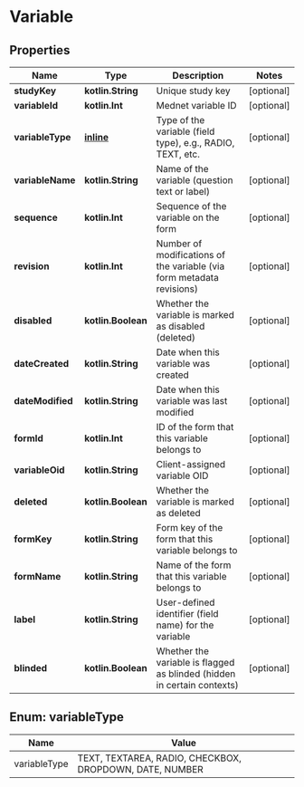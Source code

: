 
# Variable

## Properties
| Name | Type | Description | Notes |
| ------------ | ------------- | ------------- | ------------- |
| **studyKey** | **kotlin.String** | Unique study key |  [optional] |
| **variableId** | **kotlin.Int** | Mednet variable ID |  [optional] |
| **variableType** | [**inline**](#VariableType) | Type of the variable (field type), e.g., RADIO, TEXT, etc. |  [optional] |
| **variableName** | **kotlin.String** | Name of the variable (question text or label) |  [optional] |
| **sequence** | **kotlin.Int** | Sequence of the variable on the form |  [optional] |
| **revision** | **kotlin.Int** | Number of modifications of the variable (via form metadata revisions) |  [optional] |
| **disabled** | **kotlin.Boolean** | Whether the variable is marked as disabled (deleted) |  [optional] |
| **dateCreated** | **kotlin.String** | Date when this variable was created |  [optional] |
| **dateModified** | **kotlin.String** | Date when this variable was last modified |  [optional] |
| **formId** | **kotlin.Int** | ID of the form that this variable belongs to |  [optional] |
| **variableOid** | **kotlin.String** | Client-assigned variable OID |  [optional] |
| **deleted** | **kotlin.Boolean** | Whether the variable is marked as deleted |  [optional] |
| **formKey** | **kotlin.String** | Form key of the form that this variable belongs to |  [optional] |
| **formName** | **kotlin.String** | Name of the form that this variable belongs to |  [optional] |
| **label** | **kotlin.String** | User-defined identifier (field name) for the variable |  [optional] |
| **blinded** | **kotlin.Boolean** | Whether the variable is flagged as blinded (hidden in certain contexts) |  [optional] |


<a id="VariableType"></a>
## Enum: variableType
| Name | Value |
| ---- | ----- |
| variableType | TEXT, TEXTAREA, RADIO, CHECKBOX, DROPDOWN, DATE, NUMBER |




